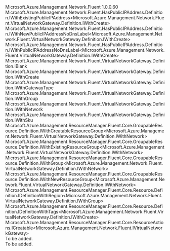 <Type Name="IDefinition" FullName="Microsoft.Azure.Management.Network.Fluent.VirtualNetworkGateway.Definition.IDefinition">
  <TypeSignature Language="C#" Value="public interface IDefinition : Microsoft.Azure.Management.Network.Fluent.HasPublicIPAddress.Definition.IWithExistingPublicIPAddress&lt;Microsoft.Azure.Management.Network.Fluent.VirtualNetworkGateway.Definition.IWithCreate&gt;, Microsoft.Azure.Management.Network.Fluent.HasPublicIPAddress.Definition.IWithNewPublicIPAddressNoDnsLabel&lt;Microsoft.Azure.Management.Network.Fluent.VirtualNetworkGateway.Definition.IWithCreate&gt;, Microsoft.Azure.Management.Network.Fluent.HasPublicIPAddress.Definition.IWithPublicIPAddressNoDnsLabel&lt;Microsoft.Azure.Management.Network.Fluent.VirtualNetworkGateway.Definition.IWithCreate&gt;, Microsoft.Azure.Management.Network.Fluent.VirtualNetworkGateway.Definition.IBlank, Microsoft.Azure.Management.Network.Fluent.VirtualNetworkGateway.Definition.IWithCreate, Microsoft.Azure.Management.Network.Fluent.VirtualNetworkGateway.Definition.IWithGatewayType, Microsoft.Azure.Management.Network.Fluent.VirtualNetworkGateway.Definition.IWithGroup, Microsoft.Azure.Management.Network.Fluent.VirtualNetworkGateway.Definition.IWithNetwork, Microsoft.Azure.Management.Network.Fluent.VirtualNetworkGateway.Definition.IWithSku, Microsoft.Azure.Management.ResourceManager.Fluent.Core.GroupableResource.Definition.IWithCreatableResourceGroup&lt;Microsoft.Azure.Management.Network.Fluent.VirtualNetworkGateway.Definition.IWithNetwork&gt;, Microsoft.Azure.Management.ResourceManager.Fluent.Core.GroupableResource.Definition.IWithExistingResourceGroup&lt;Microsoft.Azure.Management.Network.Fluent.VirtualNetworkGateway.Definition.IWithNetwork&gt;, Microsoft.Azure.Management.ResourceManager.Fluent.Core.GroupableResource.Definition.IWithGroup&lt;Microsoft.Azure.Management.Network.Fluent.VirtualNetworkGateway.Definition.IWithNetwork&gt;, Microsoft.Azure.Management.ResourceManager.Fluent.Core.GroupableResource.Definition.IWithNewResourceGroup&lt;Microsoft.Azure.Management.Network.Fluent.VirtualNetworkGateway.Definition.IWithNetwork&gt;, Microsoft.Azure.Management.ResourceManager.Fluent.Core.Resource.Definition.IDefinitionWithRegion&lt;Microsoft.Azure.Management.Network.Fluent.VirtualNetworkGateway.Definition.IWithGroup&gt;, Microsoft.Azure.Management.ResourceManager.Fluent.Core.Resource.Definition.IDefinitionWithTags&lt;Microsoft.Azure.Management.Network.Fluent.VirtualNetworkGateway.Definition.IWithCreate&gt;, Microsoft.Azure.Management.ResourceManager.Fluent.Core.ResourceActions.ICreatable&lt;Microsoft.Azure.Management.Network.Fluent.IVirtualNetworkGateway&gt;" />
  <TypeSignature Language="ILAsm" Value=".class public interface auto ansi abstract IDefinition implements class Microsoft.Azure.Management.Network.Fluent.HasPublicIPAddress.Definition.IWithExistingPublicIPAddress`1&lt;class Microsoft.Azure.Management.Network.Fluent.VirtualNetworkGateway.Definition.IWithCreate&gt;, class Microsoft.Azure.Management.Network.Fluent.HasPublicIPAddress.Definition.IWithNewPublicIPAddressNoDnsLabel`1&lt;class Microsoft.Azure.Management.Network.Fluent.VirtualNetworkGateway.Definition.IWithCreate&gt;, class Microsoft.Azure.Management.Network.Fluent.HasPublicIPAddress.Definition.IWithPublicIPAddressNoDnsLabel`1&lt;class Microsoft.Azure.Management.Network.Fluent.VirtualNetworkGateway.Definition.IWithCreate&gt;, class Microsoft.Azure.Management.Network.Fluent.VirtualNetworkGateway.Definition.IBlank, class Microsoft.Azure.Management.Network.Fluent.VirtualNetworkGateway.Definition.IWithBgp, class Microsoft.Azure.Management.Network.Fluent.VirtualNetworkGateway.Definition.IWithCreate, class Microsoft.Azure.Management.Network.Fluent.VirtualNetworkGateway.Definition.IWithGatewayType, class Microsoft.Azure.Management.Network.Fluent.VirtualNetworkGateway.Definition.IWithGroup, class Microsoft.Azure.Management.Network.Fluent.VirtualNetworkGateway.Definition.IWithNetwork, class Microsoft.Azure.Management.Network.Fluent.VirtualNetworkGateway.Definition.IWithPublicIPAddress, class Microsoft.Azure.Management.Network.Fluent.VirtualNetworkGateway.Definition.IWithSku, class Microsoft.Azure.Management.ResourceManager.Fluent.Core.GroupableResource.Definition.IWithCreatableResourceGroup`1&lt;class Microsoft.Azure.Management.Network.Fluent.VirtualNetworkGateway.Definition.IWithNetwork&gt;, class Microsoft.Azure.Management.ResourceManager.Fluent.Core.GroupableResource.Definition.IWithExistingResourceGroup`1&lt;class Microsoft.Azure.Management.Network.Fluent.VirtualNetworkGateway.Definition.IWithNetwork&gt;, class Microsoft.Azure.Management.ResourceManager.Fluent.Core.GroupableResource.Definition.IWithGroup`1&lt;class Microsoft.Azure.Management.Network.Fluent.VirtualNetworkGateway.Definition.IWithNetwork&gt;, class Microsoft.Azure.Management.ResourceManager.Fluent.Core.GroupableResource.Definition.IWithNewResourceGroup`1&lt;class Microsoft.Azure.Management.Network.Fluent.VirtualNetworkGateway.Definition.IWithNetwork&gt;, class Microsoft.Azure.Management.ResourceManager.Fluent.Core.Resource.Definition.IDefinitionWithRegion`1&lt;class Microsoft.Azure.Management.Network.Fluent.VirtualNetworkGateway.Definition.IWithGroup&gt;, class Microsoft.Azure.Management.ResourceManager.Fluent.Core.Resource.Definition.IDefinitionWithTags`1&lt;class Microsoft.Azure.Management.Network.Fluent.VirtualNetworkGateway.Definition.IWithCreate&gt;, class Microsoft.Azure.Management.ResourceManager.Fluent.Core.ResourceActions.ICreatable`1&lt;class Microsoft.Azure.Management.Network.Fluent.IVirtualNetworkGateway&gt;, class Microsoft.Azure.Management.ResourceManager.Fluent.Core.ResourceActions.IIndexable" />
  <TypeSignature Language="DocId" Value="T:Microsoft.Azure.Management.Network.Fluent.VirtualNetworkGateway.Definition.IDefinition" />
  <TypeSignature Language="VB.NET" Value="Public Interface IDefinition&#xA;Implements IBlank, ICreatable(Of IVirtualNetworkGateway), IDefinitionWithRegion(Of IWithGroup), IDefinitionWithTags(Of IWithCreate), IWithCreatableResourceGroup(Of IWithNetwork), IWithCreate, IWithExistingPublicIPAddress(Of IWithCreate), IWithExistingResourceGroup(Of IWithNetwork), IWithGatewayType, IWithGroup, IWithGroup(Of IWithNetwork), IWithNetwork, IWithNewPublicIPAddressNoDnsLabel(Of IWithCreate), IWithNewResourceGroup(Of IWithNetwork), IWithPublicIPAddressNoDnsLabel(Of IWithCreate), IWithSku" />
  <TypeSignature Language="F#" Value="type IDefinition = interface&#xA;    interface IBlank&#xA;    interface IDefinitionWithRegion&lt;IWithGroup&gt;&#xA;    interface IWithGroup&#xA;    interface IWithGroup&lt;IWithNetwork&gt;&#xA;    interface IWithExistingResourceGroup&lt;IWithNetwork&gt;&#xA;    interface IWithNewResourceGroup&lt;IWithNetwork&gt;&#xA;    interface IWithCreatableResourceGroup&lt;IWithNetwork&gt;&#xA;    interface IWithGatewayType&#xA;    interface IWithSku&#xA;    interface IWithNetwork&#xA;    interface IWithBgp&#xA;    interface IWithCreate&#xA;    interface ICreatable&lt;IVirtualNetworkGateway&gt;&#xA;    interface IIndexable&#xA;    interface IDefinitionWithTags&lt;IWithCreate&gt;&#xA;    interface IWithPublicIPAddress&#xA;    interface IWithPublicIPAddressNoDnsLabel&lt;IWithCreate&gt;&#xA;    interface IWithExistingPublicIPAddress&lt;IWithCreate&gt;&#xA;    interface IWithNewPublicIPAddressNoDnsLabel&lt;IWithCreate&gt;" />
  <AssemblyInfo>
    <AssemblyName>Microsoft.Azure.Management.Network.Fluent</AssemblyName>
    <AssemblyVersion>1.0.0.60</AssemblyVersion>
  </AssemblyInfo>
  <Interfaces>
    <Interface>
      <InterfaceName>Microsoft.Azure.Management.Network.Fluent.HasPublicIPAddress.Definition.IWithExistingPublicIPAddress&lt;Microsoft.Azure.Management.Network.Fluent.VirtualNetworkGateway.Definition.IWithCreate&gt;</InterfaceName>
    </Interface>
    <Interface>
      <InterfaceName>Microsoft.Azure.Management.Network.Fluent.HasPublicIPAddress.Definition.IWithNewPublicIPAddressNoDnsLabel&lt;Microsoft.Azure.Management.Network.Fluent.VirtualNetworkGateway.Definition.IWithCreate&gt;</InterfaceName>
    </Interface>
    <Interface>
      <InterfaceName>Microsoft.Azure.Management.Network.Fluent.HasPublicIPAddress.Definition.IWithPublicIPAddressNoDnsLabel&lt;Microsoft.Azure.Management.Network.Fluent.VirtualNetworkGateway.Definition.IWithCreate&gt;</InterfaceName>
    </Interface>
    <Interface>
      <InterfaceName>Microsoft.Azure.Management.Network.Fluent.VirtualNetworkGateway.Definition.IBlank</InterfaceName>
    </Interface>
    <Interface>
      <InterfaceName>Microsoft.Azure.Management.Network.Fluent.VirtualNetworkGateway.Definition.IWithCreate</InterfaceName>
    </Interface>
    <Interface>
      <InterfaceName>Microsoft.Azure.Management.Network.Fluent.VirtualNetworkGateway.Definition.IWithGatewayType</InterfaceName>
    </Interface>
    <Interface>
      <InterfaceName>Microsoft.Azure.Management.Network.Fluent.VirtualNetworkGateway.Definition.IWithGroup</InterfaceName>
    </Interface>
    <Interface>
      <InterfaceName>Microsoft.Azure.Management.Network.Fluent.VirtualNetworkGateway.Definition.IWithNetwork</InterfaceName>
    </Interface>
    <Interface>
      <InterfaceName>Microsoft.Azure.Management.Network.Fluent.VirtualNetworkGateway.Definition.IWithSku</InterfaceName>
    </Interface>
    <Interface>
      <InterfaceName>Microsoft.Azure.Management.ResourceManager.Fluent.Core.GroupableResource.Definition.IWithCreatableResourceGroup&lt;Microsoft.Azure.Management.Network.Fluent.VirtualNetworkGateway.Definition.IWithNetwork&gt;</InterfaceName>
    </Interface>
    <Interface>
      <InterfaceName>Microsoft.Azure.Management.ResourceManager.Fluent.Core.GroupableResource.Definition.IWithExistingResourceGroup&lt;Microsoft.Azure.Management.Network.Fluent.VirtualNetworkGateway.Definition.IWithNetwork&gt;</InterfaceName>
    </Interface>
    <Interface>
      <InterfaceName>Microsoft.Azure.Management.ResourceManager.Fluent.Core.GroupableResource.Definition.IWithGroup&lt;Microsoft.Azure.Management.Network.Fluent.VirtualNetworkGateway.Definition.IWithNetwork&gt;</InterfaceName>
    </Interface>
    <Interface>
      <InterfaceName>Microsoft.Azure.Management.ResourceManager.Fluent.Core.GroupableResource.Definition.IWithNewResourceGroup&lt;Microsoft.Azure.Management.Network.Fluent.VirtualNetworkGateway.Definition.IWithNetwork&gt;</InterfaceName>
    </Interface>
    <Interface>
      <InterfaceName>Microsoft.Azure.Management.ResourceManager.Fluent.Core.Resource.Definition.IDefinitionWithRegion&lt;Microsoft.Azure.Management.Network.Fluent.VirtualNetworkGateway.Definition.IWithGroup&gt;</InterfaceName>
    </Interface>
    <Interface>
      <InterfaceName>Microsoft.Azure.Management.ResourceManager.Fluent.Core.Resource.Definition.IDefinitionWithTags&lt;Microsoft.Azure.Management.Network.Fluent.VirtualNetworkGateway.Definition.IWithCreate&gt;</InterfaceName>
    </Interface>
    <Interface>
      <InterfaceName>Microsoft.Azure.Management.ResourceManager.Fluent.Core.ResourceActions.ICreatable&lt;Microsoft.Azure.Management.Network.Fluent.IVirtualNetworkGateway&gt;</InterfaceName>
    </Interface>
  </Interfaces>
  <Docs>
    <summary>To be added.</summary>
    <remarks>To be added.</remarks>
  </Docs>
  <Members />
</Type>